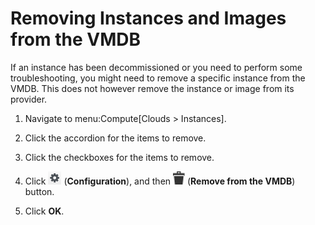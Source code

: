 # Removing Instances and Images from the VMDB

If an instance has been decommissioned or you need to perform some
troubleshooting, you might need to remove a specific instance from the
VMDB. This does not however remove the instance or image from its
provider.

1.  Navigate to menu:Compute\[Clouds \> Instances\].

2.  Click the accordion for the items to remove.

3.  Click the checkboxes for the items to remove.

4.  Click ![1847](/images/1847.png) (**Configuration**), and then
    ![1861](/images/1861.png) (**Remove from the VMDB**) button.

5.  Click **OK**.
